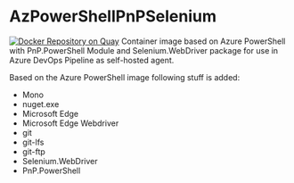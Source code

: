 # AzPowerShellPnPSelenium
[![Docker Repository on Quay](https://quay.io/repository/hoppalazi/azpowershellpnpselenium/status "Docker Repository on Quay")](https://quay.io/repository/hoppalazi/azpowershellpnpselenium)
Container image based on Azure PowerShell with PnP.PowerShell Module and Selenium.WebDriver package for use in Azure DevOps Pipeline as self-hosted agent.

Based on the Azure PowerShell image following stuff is added:
 - Mono
 - nuget.exe
 - Microsoft Edge
 - Microsoft Edge Webdriver
 - git
 - git-lfs
 - git-ftp
 - Selenium.WebDriver
 - PnP.PowerShell
